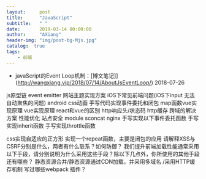 ```yaml
---
layout:     post
title:      "JavaScript"
subtitle:   " "
date:       2019-03-14 00:00:00
author:     "AXiang"
header-img: "img/post-bg-Mjs.jpg"
catalog:  true
tags:
    - 前端
---
```

- javaScript的Event Loop机制：[博文笔记]](http://wangxiang.vip/2018/07/14/AboutJsEventLoop/) 2018-07-26

js原型链
event emitter
网站主题实现方案
iOS下常见前端问题(iOS下input 无法自动聚焦的问题)
android
css动画
手写代码实现事件委托和闭包
map函数vue实现原理
vue实现原理
react和vue的区别
http响应头/状态码
http缓存
跨域的解决方案
性能优化
站点安全
module sconcat nginx
手写实现以下事件委托函数
手写实现inherit函数
手写实现throttle函数

css实现自适应的正方形
实现一个repeat函数，主要是闭包的应用
请解释XSS与CSRF分别是什么，两者有什么联系？如何防御？
我们提升前端加载性能通常采用以下手段，请分别说明为什么采用这些手段？除以下几点外，你所使用的其他手段还有哪些？
静态资源合并/静态资源通过CDN加载，并采用多域名 /采用HTTP缓存机制
写过哪些webpack 插件？
